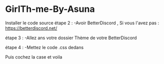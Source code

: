 # GirlTh-me-By-Asuna
Installer le code source
étape 2 : -Avoir BetterDiscord , Si vous l'avez pas : https://betterdiscord.net/

étape 3 : -Allez ans votre dossier Thème de votre BetterDiscord

étape 4 : -Mettez le code .css dedans

Puis cochez la case et voila
